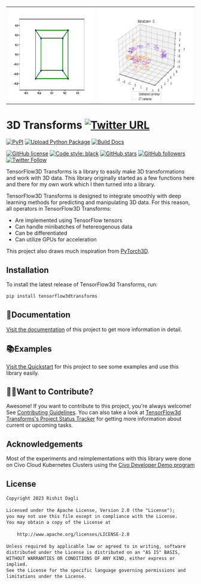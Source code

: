 | | |
|:-------------------------:|:------------------------:|
| <img src="media/cube.gif" height="250"/> | <img src="media/camera_estimate.gif" height="250"/> |

# 3D Transforms [![Twitter URL](https://img.shields.io/twitter/url?style=social&url=https%3A%2F%2Fgithub.com%2FRishit-dagli%2F3d-transforms)](https://twitter.com/intent/tweet?text=Wow:&url=https%3A%2F%2Fgithub.com%2FRishit-dagli%2F3d-transforms)

[![PyPI](https://img.shields.io/pypi/v/tensorflow3dtransforms)](https://pypi.org/project/tensorflow3dtransforms/)
[![Upload Python Package](https://github.com/Rishit-dagli/3d-transforms/actions/workflows/python-publish.yml/badge.svg)](https://github.com/Rishit-dagli/3d-transforms/actions/workflows/python-publish.yml)
[![Build Docs](https://github.com/Rishit-dagli/3d-transforms/actions/workflows/sphinx-ci.yml/badge.svg)](https://github.com/Rishit-dagli/3d-transforms/actions/workflows/sphinx-ci.yml)

[![GitHub license](https://img.shields.io/github/license/Rishit-dagli/3d-transforms)](LICENSE)
[![Code style: black](https://img.shields.io/badge/code%20style-black-000000.svg)](https://github.com/psf/black)
[![GitHub stars](https://img.shields.io/github/stars/Rishit-dagli/3d-transforms?style=social)](https://github.com/Rishit-dagli/3d-transforms/stargazers)
[![GitHub followers](https://img.shields.io/github/followers/Rishit-dagli?label=Follow&style=social)](https://github.com/Rishit-dagli)
[![Twitter Follow](https://img.shields.io/twitter/follow/rishit_dagli?style=social)](https://twitter.com/intent/follow?screen_name=rishit_dagli)

TensorFlow3D Transforms is a library to easily make 3D transformations and work with 3D data. This library originally started as a few functions here and there for my own work which I then turned into a library.

TensorFlow3D Transforms is designed to integrate smoothly with deep learning methods for predicting and manipulating 3D data. For this reason, all operators in TensorFlow3D Transforms:

- Are implemented using TensorFlow tensors
- Can handle minibatches of hetereogenous data
- Can be differentiated
- Can utilize GPUs for acceleration

This project also draws much inspiration from [PyTorch3D](https://github.com/facebookresearch/pytorch3d).

## Installation

To install the latest release of TensorFlow3d Transforms, run:

```bash
pip install tensorflow3dtransforms
```

## 📄Documentation

[Visit the documentation](https://rishit-dagli.github.io/3d-transforms/) of this project to get more information in detail.

## 📚Examples

[Visit the Quickstart](https://rishit-dagli.github.io/3d-transforms/quick_start) for this project to see some examples and use this library easily.

## 🙋‍♂️Want to Contribute?

Awesome! If you want to contribute to this project, you're always welcome! See [Contributing Guidelines](CONTRIBUTING.md). You can also take a look at [TensorFlow3d Transforms's Project Status Tracker](https://github.com/users/Rishit-dagli/projects/10) for getting more information about current or upcoming tasks.

## Acknowledgements

Most of the experiments and reimplementations with this library were done on Civo Cloud Kubernetes Clusters using the [Civo Developer Demo program](https://www.civo.com/demo-program)

## License

```
Copyright 2023 Rishit Dagli

Licensed under the Apache License, Version 2.0 (the "License");
you may not use this file except in compliance with the License.
You may obtain a copy of the License at

    http://www.apache.org/licenses/LICENSE-2.0

Unless required by applicable law or agreed to in writing, software
distributed under the License is distributed on an "AS IS" BASIS,
WITHOUT WARRANTIES OR CONDITIONS OF ANY KIND, either express or implied.
See the License for the specific language governing permissions and
limitations under the License.
```
